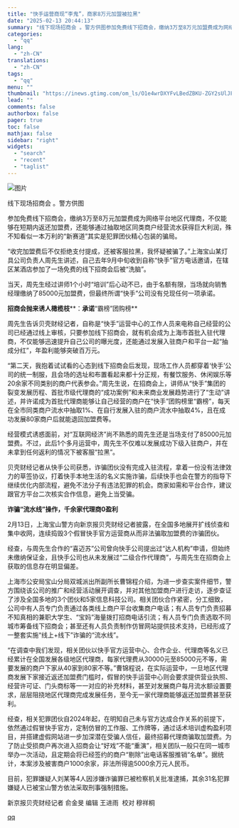 ```yaml
---
title: "快手运营商现“李鬼”，商家8万元加盟被拉黑"
date: "2025-02-13 20:44:13"
summary: "线下现场招商会 。警方供图参加免费线下招商会，缴纳3万至8万元加盟费成为网络平台地区代理商，不仅能够..."
categories:
  - "qq"
lang:
  - "zh-CN"
translations:
  - "zh-CN"
tags:
  - "qq"
menu: ""
thumbnail: "https://inews.gtimg.com/om_ls/O1e4wrDXYFvLBedZBKU-ZGY2sUlJF5GcIlzs64mieGxGsAA_640360/0"
lead: ""
comments: false
authorbox: false
pager: true
toc: false
mathjax: false
sidebar: "right"
widgets:
  - "search"
  - "recent"
  - "taglist"
---
```


![图片](https://inews.gtimg.com/om_bt/O46GWbhqE6vGFgiUle3aMkkrKsdQz9eiR9tCnLCATdTScAA/641)

线下现场招商会 。警方供图

参加免费线下招商会，缴纳3万至8万元加盟费成为网络平台地区代理商，不仅能够在短期内返还加盟费，还能够通过抽取地区同类商户经营流水获得巨大利润，殊不知看似一本万利的“新赛道”其实是犯罪团伙精心包装的骗局。

“收完加盟费后不仅拒绝支付提成，还被客服拉黑，我怀疑被骗了。”上海宝山某灯具公司负责人周先生讲述，自己去年9月中旬收到自称“快手”官方电话邀请，在辖区某酒店参加了一场免费的线下招商会后被“洗脑”。

当天，周先生经过讲师1个小时“培训”后心动不已，由于名额有限，当场就向销售经理缴纳了85000元加盟费，但最终所谓“快手”公司没有兑现任何一项承诺。

**招商会抛来诱人橄榄枝****：****承诺****“霸榜”团购榜**

周先生告诉贝壳财经记者，自称是“快手”运营中心的工作人员来电称自己经营的公司已经通过线上审核，只要参加线下招商会，就有机会成为上海市首批入驻代理商，不仅能够迅速提升自己公司的曝光度，还能通过发展入驻商户和平台一起“抽成分红”，年盈利能够突破百万元。

“第二天，我抱着试试看的心态到线下招商会后发现，现场工作人员都穿着‘快手’公司的统一制服，且会场的选址和布置看起来都十分正规，有餐饮服务、休闲娱乐等20余家不同类别的商户代表参会。”周先生说，在招商会上，讲师从“快手”集团的裂变发展历程、首批市级代理商的“成功案例”和未来商业发展趋势进行了“生动”讲述，并许诺成为首批代理商能够让自己经营的商户在“快手”团购榜里“霸榜”，每天在全市同类商户流水中抽取1%、在自行发展入驻的商户流水中抽取4%，且在成功发展80家商户后就能退回加盟费等。

经营模式诱惑面前，对“互联网经济”尚不熟悉的周先生还是当场支付了85000元加盟费。不过，此后1个多月运营中，周先生不仅难以发展成功下级入驻商户，并在未拿到任何返利的情况下被客服“拉黑”。

贝壳财经记者从快手公司获悉，诈骗团伙没有完成入驻流程，拿着一份没有法律效力的草签协议，打着快手本地生活的名义实施诈骗，后续快手也会在警方的指导下继续优化内部流程，避免不法分子有违法犯罪的机会。商家如需和平台合作，建议跟官方平台二次核实合作信息，避免上当受骗。

**诈骗“流水线”****操作，千****余家代理商0盈利**

2月13日，上海宝山警方向新京报贝壳财经记者披露，在全国多地展开扩线侦查和集中收网，连续捣毁3个假冒快手官方运营商从而非法骗取加盟费的诈骗团伙。

经查，与周先生合作的“喜迈苏”公司曾向快手公司提出过“达人机构”申请，但始终未缴纳保证金，且快手公司也从未发展过“二级合作代理商”，与周先生在招商会上获取的信息存在明显偏差。

上海市公安局宝山分局双城派出所副所长曹锦程介绍，为进一步查实案件细节，警方围绕该公司的推广和经营活动展开调查，并对其他加盟商户进行走访，逐步查证了涉及全国多地的3个团伙和5家信息科技公司。相关团伙合作紧密，分工细致，公司中有人员专门负责通过各类线上商户平台收集商户电话；有人员专门负责招募不知真相的兼职大学生、“宝妈”海量拨打招商电话引流；有人员专门负责选取不同城市筹备线下招商会；甚至还有人员负责制作仿冒网站提供技术支持，已经形成了一整套实施“线上+线下”诈骗的“流水线”。

“在调查中我们发现，相关团伙以快手官方运营中心、合作企业、代理商等名义已经累计在全国发展各级地区代理商，每家代理费从30000元至85000元不等，需要发展的商户下家从40家到80家不等。”曹锦程说，在实际运营中，一旦地区代理商发展下家接近返还加盟费门槛时，假冒的快手运营中心则会要求提供营业执照、经营许可证、门头商标等一一对应的补充材料，甚至对发展商户每月流水额设置要求，层层阻挠地区代理商完成发展任务，至今无一家代理商能够返还加盟费甚至获利。

经查，相关犯罪团伙自2024年起，在明知自己未与官方达成合作关系的前提下，依然通过假冒快手官方，定制仿冒的工作服、工作牌等，通过话术培训虚构盈利项目，并搭建虚假网站进一步加深潜在受骗人信任，最终招募代理商骗取加盟费。为了防止受损商户再次进入招商会让“好戏”不能“重演”，相关团队一般只在同一城市举办一次活动，且定期会将已经签约的商户“剔除”出电话客服推销“名单”。据统计，本案涉及被害商户1000余家，非法所得逾5000余万元人民币。

目前，犯罪嫌疑人刘某等4人因涉嫌诈骗罪已被检察机关批准逮捕，其余31名犯罪嫌疑人已被宝山警方依法采取刑事强制措施。

新京报贝壳财经记者 俞金旻 编辑 王进雨  校对 穆祥桐

[qq](https://new.qq.com/rain/a/20250213A08I2A00)
